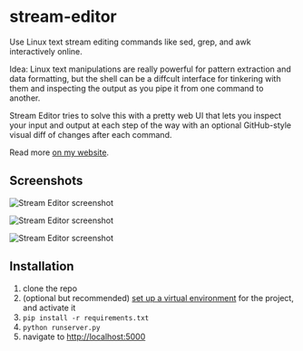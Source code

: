 # stream-editor

Use Linux text stream editing commands like sed, grep, and awk interactively online.

Idea: Linux text manipulations are really powerful for pattern extraction and data formatting, but the shell can be a diffcult interface for tinkering with them and inspecting the output as you pipe it from one command to another.

Stream Editor tries to solve this with a pretty web UI that lets you inspect your input and output at each step of the way with an optional GitHub-style visual diff of changes after each command.

Read more [on my website](https://harrisonliddiard.com/project/stream-editor/).

## Screenshots

![Stream Editor screenshot](https://harrisonliddiard.com/img/projects/stream-editor/2.png)

![Stream Editor screenshot](https://harrisonliddiard.com/img/projects/stream-editor/3.png)

![Stream Editor screenshot](https://harrisonliddiard.com/img/projects/stream-editor/5.png)

## Installation

1. clone the repo
2. (optional but recommended) [set up a virtual environment](http://docs.python-guide.org/en/latest/dev/virtualenvs/) for the project, and activate it
3. `pip install -r requirements.txt`
4. `python runserver.py`
5. navigate to [http://localhost:5000](http://localhost:5000)

